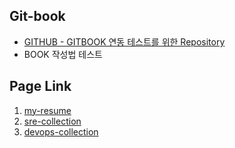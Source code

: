 ## Git-book

* [GITHUB - GITBOOK 연동 테스트를 위한 Repository](https://github.com/andrewjin89/gitbook)
* BOOK 작성법 테스트

## Page Link

1. [my-resume](https://andrewjin.gitbook.io/portfolio/v/my-resume/)
2. [sre-collection](https://andrewjin.gitbook.io/portfolio/v/sre-collection/)
3. [devops-collection](https://andrewjin.gitbook.io/portfolio/v/devops-collection/)
